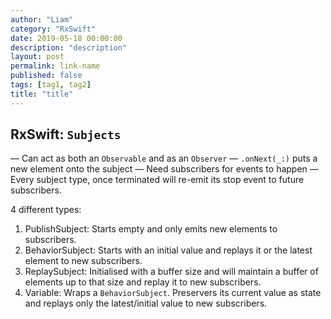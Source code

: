 ```yaml
---
author: "Liam"
category: "RxSwift"
date: 2019-05-18 00:00:00
description: "description"
layout: post
permalink: link-name
published: false
tags: [tag1, tag2]
title: "title"
---
```


## RxSwift: `Subjects`

— Can act as both an `Observable` and as an `Observer`
— `.onNext(_:)` puts a new element onto the subject
— Need subscribers for events to happen
— Every subject type, once terminated will re-emit its stop event to future subscribers.

4 different types:

1. PublishSubject: Starts empty and only emits new elements to subscribers.
2. BehaviorSubject: Starts with an initial value and replays it or the latest element to new subscribers.
3. ReplaySubject: Initialised with a buffer size and will maintain a buffer of elements up to that size and replay it to new subscribers.
4. Variable: Wraps a `BehaviorSubject`. Preservers its current value as state and replays only the latest/initial value to new subscribers.
